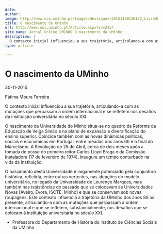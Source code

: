 ```yaml
---
date: 
author: 
image: http://www.nos.uminho.pt/Images/destaques/20151130130132_Livro40AnosUMinho7.jpg
title: O nascimento da UMinho
url: http://www.nos.uminho.pt/Article.aspx?id=2154
site name: Jornal Online UMINHO O nascimento da UMinho
description: |
  O contexto inicial influenciou a sua trajetória, articulando-a com as mutações que perpassam a ordem internacional e se refletem nos desafios da instituição universitária no século XXI.
type: article

---
```

# O nascimento da UMinho


30-11-2015

Fátima Moura Ferreira

O contexto inicial influenciou a sua trajetória, articulando-a com as mutações que perpassam a ordem internacional e se refletem nos desafios da instituição universitária no século XXI.

O nascimento da Universidade do Minho situa-se no quadro da Reforma da Educação de Veiga Simão e no plano de expansão e diversificação do ensino superior. Coincide também com as novas dinâmicas políticas, sociais e económicas em Portugal, entre meados dos anos 60 e o final do Marcelismo. A Revolução do 25 de Abril, cerca de dois meses após a tomada de posse do primeiro reitor Carlos Lloyd Braga e da Comissão Instaladora (17 de fevereiro de 1974), inaugura um tempo conturbado na vida da Instituição.

O nascimento desta Universidade é largamente potenciado pela conjuntura histórica, refletida, entre outras vertentes, nas ideações do modelo universitário, no legado da Universidade de Lourenço Marques, mas também nas resistências do passado que se colocavam às Universidades Novas [Aveiro, Évora, ISCTE, Minho] e que se conservam sob novas roupagens. Este contexto influencia a trajetória da UMinho dos anos 80 ao presente, articulando-a com as mutações que perpassam a ordem internacional e que se refletem, substancialmente, nos desafios que se colocam à instituição universitária no século XXI.

* Professora do Departamento de História do Instituto de Ciências Sociais da UMinho
